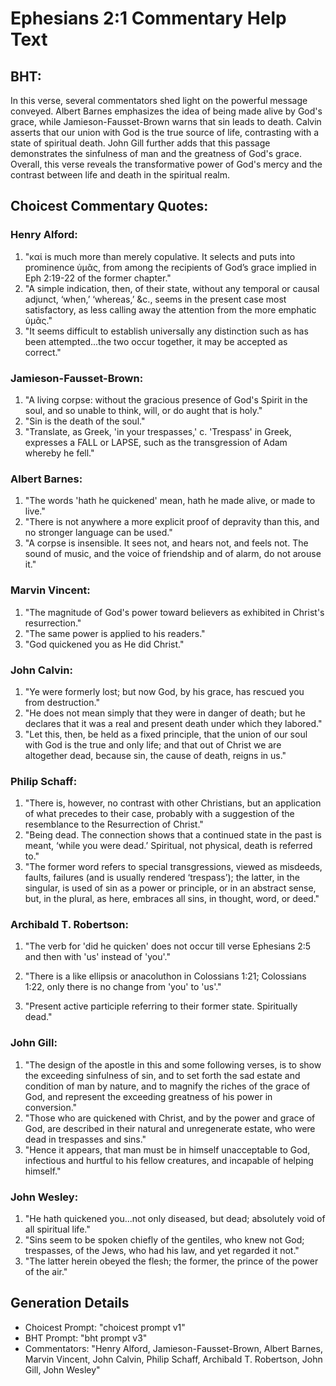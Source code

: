 # Ephesians 2:1 Commentary Help Text

## BHT:
In this verse, several commentators shed light on the powerful message conveyed. Albert Barnes emphasizes the idea of being made alive by God's grace, while Jamieson-Fausset-Brown warns that sin leads to death. Calvin asserts that our union with God is the true source of life, contrasting with a state of spiritual death. John Gill further adds that this passage demonstrates the sinfulness of man and the greatness of God's grace. Overall, this verse reveals the transformative power of God's mercy and the contrast between life and death in the spiritual realm.

## Choicest Commentary Quotes:
### Henry Alford:
1. "καί is much more than merely copulative. It selects and puts into prominence ὑμᾶς, from among the recipients of God’s grace implied in Eph 2:19-22 of the former chapter."
2. "A simple indication, then, of their state, without any temporal or causal adjunct, ‘when,’ ‘whereas,’ &c., seems in the present case most satisfactory, as less calling away the attention from the more emphatic ὑμᾶς."
3. "It seems difficult to establish universally any distinction such as has been attempted...the two occur together, it may be accepted as correct."

### Jamieson-Fausset-Brown:
1. "A living corpse: without the gracious presence of God's Spirit in the soul, and so unable to think, will, or do aught that is holy." 
2. "Sin is the death of the soul." 
3. "Translate, as Greek, 'in your trespasses,' c. 'Trespass' in Greek, expresses a FALL or LAPSE, such as the transgression of Adam whereby he fell."

### Albert Barnes:
1. "The words 'hath he quickened' mean, hath he made alive, or made to live." 
2. "There is not anywhere a more explicit proof of depravity than this, and no stronger language can be used." 
3. "A corpse is insensible. It sees not, and hears not, and feels not. The sound of music, and the voice of friendship and of alarm, do not arouse it."

### Marvin Vincent:
1. "The magnitude of God's power toward believers as exhibited in Christ's resurrection."
2. "The same power is applied to his readers."
3. "God quickened you as He did Christ."

### John Calvin:
1. "Ye were formerly lost; but now God, by his grace, has rescued you from destruction."
2. "He does not mean simply that they were in danger of death; but he declares that it was a real and present death under which they labored."
3. "Let this, then, be held as a fixed principle, that the union of our soul with God is the true and only life; and that out of Christ we are altogether dead, because sin, the cause of death, reigns in us."

### Philip Schaff:
1. "There is, however, no contrast with other Christians, but an application of what precedes to their case, probably with a suggestion of the resemblance to the Resurrection of Christ."
2. "Being dead. The connection shows that a continued state in the past is meant, ‘while you were dead.’ Spiritual, not physical, death is referred to."
3. "The former word refers to special transgressions, viewed as misdeeds, faults, failures (and is usually rendered ‘trespass’); the latter, in the singular, is used of sin as a power or principle, or in an abstract sense, but, in the plural, as here, embraces all sins, in thought, word, or deed."

### Archibald T. Robertson:
1. "The verb for 'did he quicken' does not occur till verse Ephesians 2:5 and then with 'us' instead of 'you'." 

2. "There is a like ellipsis or anacoluthon in Colossians 1:21; Colossians 1:22, only there is no change from 'you' to 'us'." 

3. "Present active participle referring to their former state. Spiritually dead."

### John Gill:
1. "The design of the apostle in this and some following verses, is to show the exceeding sinfulness of sin, and to set forth the sad estate and condition of man by nature, and to magnify the riches of the grace of God, and represent the exceeding greatness of his power in conversion."
2. "Those who are quickened with Christ, and by the power and grace of God, are described in their natural and unregenerate estate, who were dead in trespasses and sins."
3. "Hence it appears, that man must be in himself unacceptable to God, infectious and hurtful to his fellow creatures, and incapable of helping himself."

### John Wesley:
1. "He hath quickened you...not only diseased, but dead; absolutely void of all spiritual life." 
2. "Sins seem to be spoken chiefly of the gentiles, who knew not God; trespasses, of the Jews, who had his law, and yet regarded it not." 
3. "The latter herein obeyed the flesh; the former, the prince of the power of the air."


## Generation Details
- Choicest Prompt: "choicest prompt v1"
- BHT Prompt: "bht prompt v3"
- Commentators: "Henry Alford, Jamieson-Fausset-Brown, Albert Barnes, Marvin Vincent, John Calvin, Philip Schaff, Archibald T. Robertson, John Gill, John Wesley"
